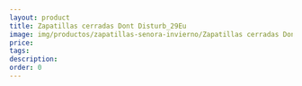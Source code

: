 ```yaml
---
layout: product
title: Zapatillas cerradas Dont Disturb_29Eu
image: img/productos/zapatillas-senora-invierno/Zapatillas cerradas Dont Disturb_29Eu.webp
price: 
tags: 
description: 
order: 0
---
```


